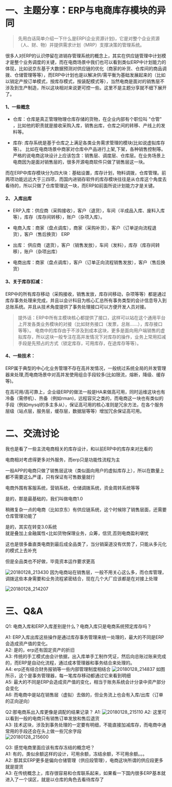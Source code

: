 # 一、主题分享：ERP与电商库存模块的异同

> 先用白话简单介绍一下什么是ERP(企业资源计划)，它是对整个企业资源（人、财、物）并提供需求计划（MRP）支撑决策的管理系统。

很多人对ERP的认识停留在进销存管理系统的概念上，其实在供应链管理中计划模才是整个业务调度的关键，而在电商场景中我们也可以看到类似ERP中计划能力的体现，比如说京东基于大数据预测对供应链的优化（商家的补货、仓库间的商品调拨、仓储管理等等），而ERP中计划也是以解决供/需平衡为基础发展起来的（比如以销定产按订单模式，按库存模式，按装配模式等），当然电商是面对的销售层不涉及到生产制造，所以这块相对来说更可控一些。这里不是主题分享就不细下展开了。 <br>

#### 1、一些概念 
- 仓库：仓库是真正管理物理仓库存储的货物，在企业内部有个职位叫 "仓管" ，比如他的职责就是接收采购入库，销售出库，仓库之间的转移、产线上的发料等。

- 库存: 库存系统是基于仓库之上满足各类业务需求管理的模块(比如说虚拟库存等）。 比如在电商场景中商家对仓库中产品进行上架,下架，各种销售控制等。严格的说电商这块设计上应该包含：销售层、调度层、仓库层。在业务场景上电商因为是面对销售层的，很多开源电商软件只做了销售层这一块。

而在ERP中库存模块分为四大块：基础设置，库存计划，物料调拨，仓库管理。前两项功能远远大于三四项，而国内进销存软件的库存模块往往是从仓库这个角度去看待的，所以只做了仓库管理这一块，而ERP如前面所说计划能力才是关键。<br>

#### 2、 入库出库
- ERP入库：供应商（采购接收），客户（退货），车间（半成品入库、废料入库等），库存（库存间转移），账户（杂项入库）。

- 电商入库：商家（盘点调库），商家（采购补货），客户（订单逆向流程退货），客户（售后换货） ERP

- 出库： 供应商（退货），客户（销售发放），车间（发料），库存（库存间转移），账户（杂项出库） 

- 电商出库：商家（盘点调库），客户（订单正向流程销售发放），客户（售后换货）

#### 3、关于库存扣减：
ERP中的所有库存移动（采购接收，销售发放，库存间移动，杂项等等）都是通过库存事务处理来完成，并且以会计科目为核心汇总所有事务类型的会计信息导入到总账系统。并且从技术角度提供了事务处理接口可以方便开发人员对接。<br>

> 提外话：ERP中所有主模块核心都提供了接口，这样可以站在这个通用平台上开发各类业务模块的对接（比如财务接口（发票，总账……），库存接口等等）。 电商中的库存由于不涉及到成本这块，更多是面向用户端销售的虚拟库存，所以这块一般专注在高并发情况下对库存的操作，业务上常用扣减手段是先预占的方式（锁定库存，可用库存，在途库存等等）。

#### 4、一些技术：
ERP属于典型的中心化业务管理不存在高并发情况，一般统过系统全局的并发管理器来处理,而电商场景中对高并发使用组合手段较多(比如限流，熔断，降级、缓存 等)。<br>

在高可用/高可靠上，企业级ERP的做法一般是HA来做高可用，同时运维这块也有冷备（需停机）、热备（例如rman)，远程容灾之类的，而电商这一块也有类似的手段（例如mysql的多主多从），保证高可用的核心准则是冗余方法，在各个服务层级（站点层，服务层，缓存层，数据层等等）增加冗余保证高可用。<br>

# 二、交流讨论
我也是看了一些主流电商相关的库存设计，和以前ERP中的库存来对比看的<br>

电商相对考虑得更多对外服务，而erp只是功能性流程为主<br>

一般APP的电商只做了销售层这块（类似面向用户的虚拟库存上），所以在数量上都不需要这么严谨，只有保证有可售数量就行<br>

电商外围有客服系统，营销系统，仓储调拨系统，资金周转系统等等<br>

是的，那是最基础的，我们叫做电商1.0<br>

稍微复杂一点的电商（比如京东）有供应链系统，这个时候除了销售层面，还需要仓库管理功能了<br>

是的，其实在转变3.0系统<br>
就是叠加上金融属性<比如货物保理业务，众筹，信贷,否则电商盈利堪忧<br>

这也是很多垂直类电商到最后成全品类了，当分销渠道没有优势了，只能从多元化的模式上去补充<br>

但是全品类也不好做，毕竟资本运作要求更高<br>

![20180128_213430](http://wechat.lixf.cn/img/20180128_213430.png)
因为电商站在销售层，一般不用关心这么多，而仓库管理，调拨这些本身需要和业务流程紧密结合，现在几个大厂应该都是在对接上处理<br>

![20180128_214207](http://wechat.lixf.cn/img/20180128_214207.png)
# 三、Q&A
Q1: 电商入库和ERP入库差别是什么？电商入库只是电商系统预定库存吗？<br>

A1: ERP入库出库这些操作是通过库存事务管理来统一处理的，最大的不同是ERP会造成资产值的变化。<br>
A2: 是的，erp还有固定资产的折旧<br>
A3: 传统的手工模式由会计依据，出入库单手工制作凭证，然后向总账过账来完成的，而ERP是自动化流程，通过成本管理器和事务结合来处理的。<br>
A4: erp还有结合财务报销等一些内部管理制度相结合
![20180128_214837](http://wechat.lixf.cn/img/20180128_214837.png)
如图所示，这个是事务管理器，每一笔库存移动都通过它来看到明细<br>
A5: 最大的不同是ERP会造成资产值的变化，相当于账务系统会计分录中资产部分会变化<br>
A6: 而电商中是站在销售层（虚拟）去做的，但业务流上也会有入库/出库（订单的正向逆向）<br>

Q2:那电商系出入库更像是调配的结果记录？
A1:
![20180128_215110](http://wechat.lixf.cn/img/20180128_215110.png)
A2: 这里可以看到一般的电商只有销售订单发放和售后退货<br>
A3: 技术这块，涉及到事务处理的一定要有明细，不能直接加减库存，而电商中通常用的手段还会在头上做一些冗余字段<br>
![20180128_215600](http://wechat.lixf.cn/img/20180128_215600.png)

Q3: 感觉电商里面应该有库存冻结的概念吧？<br>
A1: 有的，类似余额这样的设计，可用余额，冻结余额，不可用余额。。。<br>
A2: 那其实ERP更多是偏向仓储管理（供应段管理），电商这块所谓的供应段更多就是提货<br>
A3: 在传统概念上，库存很容易和仓库联系起来，如果看一下国内很多ERP基本就进入了一个误区，就是以仓库的角色去看待库存了